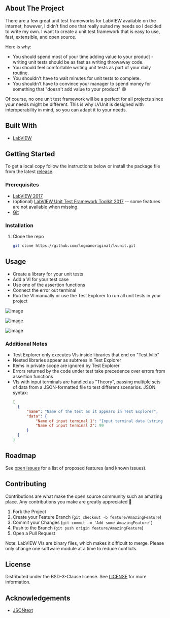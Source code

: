 ## About The Project
There are a few great unit test frameworks for LabVIEW available on the internet, however, I didn't find one that really suited my needs so I decided to write my own. I want to create a unit test framework that is easy to use, fast, extensible, and open source.

Here is why:
* You should spend most of your time adding value to your product - writing unit tests should be as fast as writing throwaway code.
* You should feel comfortable writing unit tests as part of your daily routine.
* You shouldn't have to wait minutes for unit tests to complete.
* You shouldn't have to convince your manager to spend money for something that "doesn't add value to your product" :smile:

Of course, no one unit test framework will be a perfect for all projects since your needs might be different. This is why LVUnit is designed with interoperability in mind, so you can adapt it to your needs.

## Built With
* [LabVIEW](https://ni.com/labview)

## Getting Started
To get a local copy follow the instructions below or install the package file from the latest [release](https://github.com/logmanoriginal/lvunit/releases).

### Prerequisites
* [LabVIEW 2017](https://www.ni.com/download/labview)
* (optional) [LabVIEW Unit Test Framework Toolkit 2017](https://www.ni.com/download/labview-unit-test-framework-toolkit) -- some features are not available when missing.
* [Git](https://git-scm.com/)

### Installation
1. Clone the repo
    ```sh
    git clone https://github.com/logmanoriginal/lvunit.git
    ```

## Usage
* Create a library for your unit tests
* Add a VI for your test case
* Use one of the assertion functions
* Connect the error out terminal
* Run the VI manually or use the Test Explorer to run all unit tests in your project

![image](https://user-images.githubusercontent.com/5776685/109356060-7a6c5880-7880-11eb-940a-4e55d09e358c.png)

![image](https://user-images.githubusercontent.com/5776685/109356099-88ba7480-7880-11eb-9339-bce141c92b5b.png)

![image](https://user-images.githubusercontent.com/5776685/109355811-15b0fe00-7880-11eb-9c14-e5e1623e6e59.png)

### Additional Notes
* Test Explorer only executes VIs inside libraries that end on "Test.lvlib"
* Nested libraries appear as subtrees in Test Explorer
* Items in private scope are ignored by Test Explorer
* Errors returned by the code under test take precedence over errors from assertion functions
* VIs with input terminals are handled as "Theory", passing multiple sets of data from a JSON-formatted file to test different scenarios. JSON syntax:
  ```JSON
  [
    {
        "name": "Name of the test as it appears in Test Explorer",
        "data": {
            "Name of input terminal 1": "Input terminal data (string example)",
            "Name of input terminal 2": 99
        }
    }
  ]
  ```

## Roadmap
See [open issues](https://github.com/logmanoriginal/lvunit/issues) for a list of proposed features (and known issues).

## Contributing
Contributions are what make the open source community such an amazing place. Any contributions you make are greatly appreciated :sparkling_heart:

1. Fork the Project
2. Create your Feature Branch (`git checkout -b feature/AmazingFeature`)
3. Commit your Changes (`git commit -m 'Add some AmazingFeature'`)
4. Push to the Branch (`git push origin feature/AmazingFeature`)
5. Open a Pull Request

Note: LabVIEW VIs are binary files, which makes it difficult to merge. Please only change one software module at a time to reduce conflicts.

## License
Distributed under the BSD-3-Clause license. See [LICENSE](LICENSE) for more information.

## Acknowledgements
* [JSONtext](https://bitbucket.org/drjdpowell/jsontext)
